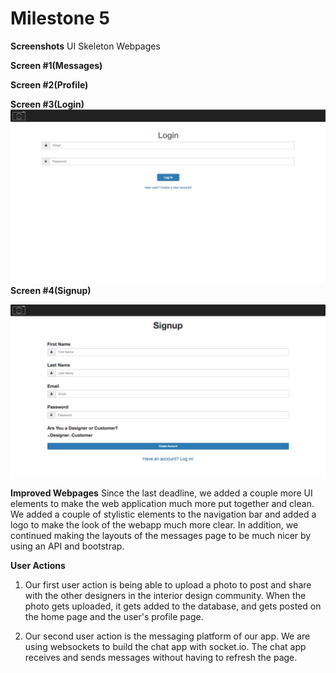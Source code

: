 # Milestone 5

__Screenshots__
UI Skeleton Webpages

__Screen #1(Messages)__

__Screen #2(Profile)__

__Screen #3(Login)__
![](m5_images/login.png)
__Screen #4(Signup)__

![](m5_images/signup.png)


__Improved Webpages__
Since the last deadline, we added a couple more UI elements to make the web application much more put together and clean. We added a couple of stylistic elements to the navigation bar and added a logo to make the look of the webapp much more clear. In addition, we continued making the layouts of the messages page to be much nicer by using an API and bootstrap.

__User Actions__
1. Our first user action is being able to upload a photo to post and share with the other designers in the interior design community. When the photo gets uploaded, it gets added to the database, and gets posted on the home page and the user's profile page.

2. Our second user action is the messaging platform of our app. We are using websockets to build the chat app with socket.io. The chat app receives and sends messages without having to refresh the page.

